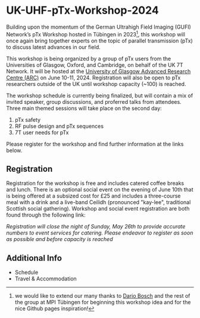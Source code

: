 # UK-UHF-pTx-Workshop-2024
Building upon the momentum of the German Ultrahigh Field Imaging (GUFI) Network’s pTx Workshop hosted in Tübingen in 2023[^1], this workshop will once again bring together experts on the topic of parallel transmission (pTx) to discuss latest advances in our field.

This workshop is being organized by a group of pTx users from the Universities of Glasgow, Oxford, and Cambridge, on behalf of the UK 7T Network. It will be hosted at the [University of Glasgow Advanced Research Centre (ARC)](https://www.gla.ac.uk/research/arc/) on June 10-11, 2024. Registration will also be open to pTx researchers outside of the UK until workshop capacity (~100) is reached. 

The workshop schedule is currently being finalized, but will contain a mix of invited speaker, group discussions, and proferred talks from attendees. Three main themed sessions will take place on the second day:
1. pTx safety
2. RF pulse design and pTx sequences
3. 7T user needs for pTx

Please register for the workshop and find further information at the links below.

## Registration

Registration for the workshop is free and includes catered coffee breaks and lunch. There is an optional social event on the evening of June 10th that is being offered at a subsized cost for £25 and includes a three-course meal with a drink and a live-band Ceilidh (pronounced "kay-lee", traditional Scottish social gathering). Workshop and social event registration are both found through the following link:

_Registration will close the night of Sunday, May 26th to provide accurate numbers to event services for catering. Please endeavor to register as soon as possible and before capacity is reached_

## Additional Info
- Schedule
- Travel & Accommodation




[^1]:we would like to extend our many thanks to [Dario Bosch](https://github.com/dabosch) and the rest of the group at MPI Tübingen for beginning this workshop idea and for the nice Github pages inspiration! 

